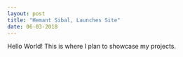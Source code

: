 ```yaml
---
layout: post
title: "Hemant Sibal, Launches Site"
date: 06-03-2018
---
```


Hello World! This is where I plan to showcase my projects. 
